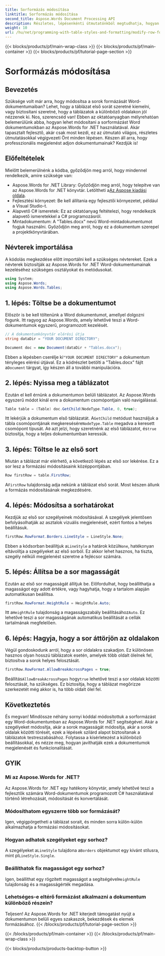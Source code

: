 ```yaml
---
title: Sorformázás módosítása
linktitle: Sorformázás módosítása
second_title: Aspose.Words Document Processing API
description: Részletes, lépésenkénti útmutatónkból megtudhatja, hogyan módosíthatja a sorformázást Word dokumentumokban az Aspose.Words for .NET használatával. Tökéletes minden szintű fejlesztő számára.
weight: 10
url: /hu/net/programming-with-table-styles-and-formatting/modify-row-formatting/
---
```


{{< blocks/products/pf/main-wrap-class >}}
{{< blocks/products/pf/main-container >}}
{{< blocks/products/pf/tutorial-page-section >}}

# Sorformázás módosítása

## Bevezetés

Szüksége volt már arra, hogy módosítsa a sorok formázását Word-dokumentumaiban? Lehet, hogy a táblázat első sorát szeretné kiemelni, vagy biztosítani szeretné, hogy a táblázatok a különböző oldalakon jól nézzenek ki. Nos, szerencséd van! Ebben az oktatóanyagban mélyrehatóan belemerülünk abba, hogyan lehet módosítani a sorformázást Word dokumentumokban az Aspose.Words for .NET használatával. Akár tapasztalt fejlesztő, akár csak most kezdi, ez az útmutató világos, részletes útmutatásokkal végigvezeti Önt minden lépésen. Készen áll arra, hogy professzionális megjelenést adjon dokumentumainak? Kezdjük is!

## Előfeltételek

Mielőtt belemerülnénk a kódba, győződjön meg arról, hogy mindennel rendelkezik, amire szüksége van:

- Aspose.Words for .NET Library: Győződjön meg arról, hogy telepítve van az Aspose.Words for .NET könyvtár. Letöltheti a[Az Aspose kiadási oldala](https://releases.aspose.com/words/net/).
- Fejlesztési környezet: Be kell állítania egy fejlesztői környezetet, például a Visual Studio-t.
- Alapvető C# ismeretek: Ez az oktatóanyag feltételezi, hogy rendelkezik alapvető ismeretekkel a C# programozásról.
- Mintadokumentum: A "Tables.docx" nevű Word-mintadokumentumot fogjuk használni. Győződjön meg arról, hogy ez a dokumentum szerepel a projektkönyvtárában.

## Névterek importálása

A kódolás megkezdése előtt importálni kell a szükséges névtereket. Ezek a névterek biztosítják az Aspose.Words for .NET Word-dokumentumainak kezeléséhez szükséges osztályokat és metódusokat.

```csharp
using System;
using Aspose.Words;
using Aspose.Words.Tables;
```

## 1. lépés: Töltse be a dokumentumot

Először is be kell töltenünk a Word dokumentumot, amellyel dolgozni fogunk. Itt ragyog az Aspose.Words, amely lehetővé teszi a Word-dokumentumok egyszerű, programozott kezelését.

```csharp
// A dokumentumkönyvtár elérési útja
string dataDir = "YOUR DOCUMENT DIRECTORY";

Document doc = new Document(dataDir + "Tables.docx");
```

 Ebben a lépésben cserélje ki`"YOUR DOCUMENT DIRECTORY"` a dokumentum tényleges elérési útjával. Ez a kódrészlet betölti a "Tables.docx" fájlt a`Document` tárgyat, így készen áll a további manipulációra.

## 2. lépés: Nyissa meg a táblázatot

Ezután el kell érnünk a dokumentumon belüli táblázatot. Az Aspose.Words egyszerű módot kínál erre a dokumentum csomópontjain való navigálással.

```csharp
Table table = (Table) doc.GetChild(NodeType.Table, 0, true);
```

Itt lekérjük a dokumentum első táblázatát. A`GetChild` metódust használjuk a tábla csomópontjának megkeresésére`NodeType.Table` megadva a keresett csomópont típusát. A`0` azt jelzi, hogy szeretnénk az első táblázatot, és`true` biztosítja, hogy a teljes dokumentumban keressük.

## 3. lépés: Töltse le az első sort

Miután a táblázat már elérhető, a következő lépés az első sor lekérése. Ez a sor lesz a formázási módosításaink középpontjában.

```csharp
Row firstRow = table.FirstRow;
```

 A`FirstRow` tulajdonság adja nekünk a táblázat első sorát. Most készen állunk a formázás módosításának megkezdésére.

## 4. lépés: Módosítsa a sorhatárokat

Kezdjük az első sor szegélyeinek módosításával. A szegélyek jelentősen befolyásolhatják az asztalok vizuális megjelenését, ezért fontos a helyes beállításuk.

```csharp
firstRow.RowFormat.Borders.LineStyle = LineStyle.None;
```

 Ebben a kódsorban beállítjuk a`LineStyle` a határok közül`None`, hatékonyan eltávolítja a szegélyeket az első sorból. Ez akkor lehet hasznos, ha tiszta, szegély nélküli megjelenést szeretne a fejlécsor számára.

## 5. lépés: Állítsa be a sor magasságát

Ezután az első sor magasságát állítjuk be. Előfordulhat, hogy beállíthatja a magasságot egy adott értékre, vagy hagyhatja, hogy a tartalom alapján automatikusan beállítsa.

```csharp
firstRow.RowFormat.HeightRule = HeightRule.Auto;
```

 Itt a`HeightRule` tulajdonság a magasságszabály beállításához`Auto`. Ez lehetővé teszi a sor magasságának automatikus beállítását a cellák tartalmának megfelelően.

## 6. lépés: Hagyja, hogy a sor áttörjön az oldalakon

Végül gondoskodunk arról, hogy a sor oldalakra szakadjon. Ez különösen hasznos olyan hosszú táblázatok esetén, amelyek több oldalt ölelnek fel, biztosítva a sorok helyes felosztását.

```csharp
firstRow.RowFormat.AllowBreakAcrossPages = true;
```

 Beállítás`AllowBreakAcrossPages` hogy`true` lehetővé teszi a sor oldalak közötti felosztását, ha szükséges. Ez biztosítja, hogy a táblázat megőrizze szerkezetét még akkor is, ha több oldalt ölel fel.

## Következtetés

És megvan! Mindössze néhány sornyi kóddal módosítottuk a sorformázást egy Word-dokumentumban az Aspose.Words for .NET segítségével. Akár a szegélyeket módosítja, akár a sorok magasságát módosítja, akár a sorok oldalak közötti törését, ezek a lépések szilárd alapot biztosítanak a táblázatok testreszabásához. Folytassa a kísérletezést a különböző beállításokkal, és nézze meg, hogyan javíthatják ezek a dokumentumok megjelenését és funkcionalitását.

## GYIK

### Mi az Aspose.Words for .NET?
Az Aspose.Words for .NET egy hatékony könyvtár, amely lehetővé teszi a fejlesztők számára Word-dokumentumok programozott C# használatával történő létrehozását, módosítását és konvertálását.

### Módosíthatom egyszerre több sor formázását?
Igen, végigpörgetheti a táblázat sorait, és minden sorra külön-külön alkalmazhatja a formázási módosításokat.

### Hogyan adhatok szegélyeket egy sorhoz?
 A szegélyeket a`LineStyle` tulajdona a`Borders` objektumot egy kívánt stílusra, mint pl`LineStyle.Single`.

### Beállíthatok fix magasságot egy sorhoz?
 Igen, beállíthat egy rögzített magasságot a segítségével`HeightRule` tulajdonság és a magasságérték megadása.

### Lehetséges-e eltérő formázást alkalmazni a dokumentum különböző részein?
Teljesen! Az Aspose.Words for .NET kiterjedt támogatást nyújt a dokumentumon belüli egyes szakaszok, bekezdések és elemek formázásához.
{{< /blocks/products/pf/tutorial-page-section >}}

{{< /blocks/products/pf/main-container >}}
{{< /blocks/products/pf/main-wrap-class >}}

{{< blocks/products/products-backtop-button >}}
